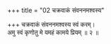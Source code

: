 +++
title = "02 चक्रवाकं संवननमश्वस्य"

+++
चक्रवाकं संवननमश्वस्य स्वं करम्।  
अमु स्वं कृणोतु मे यमहं कामये प्रियम् ॥ २ ॥
